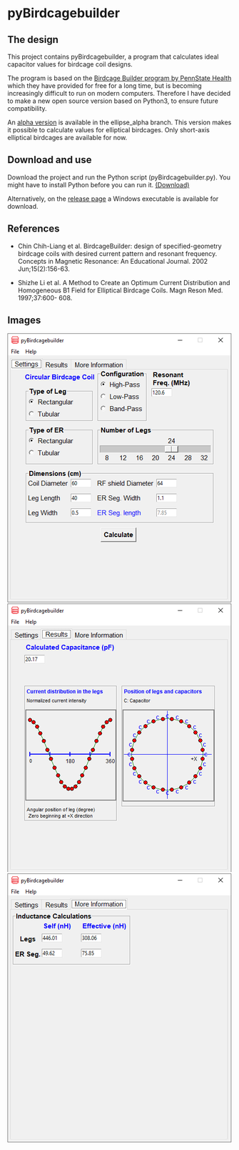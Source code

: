 # pyBirdcagebuilder


## The design
This project contains pyBirdcagebuilder, a program that calculates ideal capacitor values for birdcage coil designs.

The program is based on the [Birdcage Builder program by PennState Health](https://research.med.psu.edu/departments/center-for-nmr-research/software/birdcage-builder-web-app/) which they have provided for free for a long time, but is becoming increasingly difficult to run on modern computers. Therefore I have decided to make a new open source version based on Python3, to ensure future compatibility.

An [alpha version](../../tree/ellipse_alpha) is available in the ellipse_alpha branch. This version makes it possible to calculate values for elliptical birdcages. Only short-axis elliptical birdcages are available for now.

## Download and use
Download the project and run the Python script (pyBirdcagebuilder.py). You might have to install Python before you can run it. [(Download)](http://www.python.org/downloads)

Alternatively, on the [release page](../../releases) a Windows executable is available for download.

## References
* Chin Chih-Liang et al. BirdcageBuilder: design of specified-geometry birdcage coils with desired current pattern and resonant frequency. Concepts in Magnetic Resonance: An Educational Journal. 2002 Jun;15(2):156-63.

* Shizhe Li et al. A Method to Create an Optimum Current Distribution and Homogeneous B1 Field for Elliptical Birdcage Coils. Magn Reson Med. 1997;37:600- 608.

## Images
<img src="images/settings.png?raw=true"/>
<img src="images/results.png?raw=true"/>
<img src="images/More_information.png?raw=true"/>
